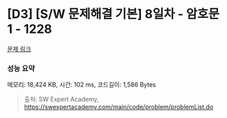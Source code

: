 # [D3] [S/W 문제해결 기본] 8일차 - 암호문1 - 1228 

[문제 링크](https://swexpertacademy.com/main/code/problem/problemDetail.do?contestProbId=AV14w-rKAHACFAYD) 

### 성능 요약

메모리: 18,424 KB, 시간: 102 ms, 코드길이: 1,586 Bytes



> 출처: SW Expert Academy, https://swexpertacademy.com/main/code/problem/problemList.do